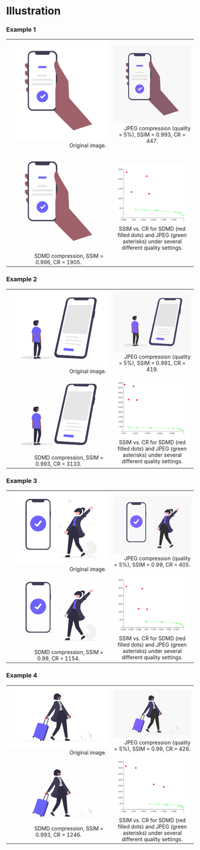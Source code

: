 # Illustration

### Example 1

<table>
    <tr>
        <td ><center><img src="./Illustration/4.jpg"> &emsp;&emsp;&emsp;&emsp;&emsp;&emsp;&emsp;&emsp;&emsp;&emsp;&emsp; Original image. </center></td>
        <td ><center><img src="./Illustration/0.993-447.jpg">&emsp;&emsp;JPEG compression (quality = 5%), SSIM = 0.993, CR = 447.</center></td> 
    </tr>
    <tr>
        <td ><center><img src="./Illustration/0.996-1905">&emsp;&emsp;&emsp;&emsp;SDMD compression, SSIM = 0.996, CR = 1905.</center></td>
        <td ><center><img src="./Illustration/4.png">SSIM vs. CR for SDMD (red filled dots) and JPEG (green asterisks) under several different quality settings.</center></td>
    </tr>
</table>


### Example 2

<table>
    <tr>
        <td ><center><img src="./Illustration/7.jpg"> &emsp;&emsp;&emsp;&emsp;&emsp;&emsp;&emsp;&emsp;&emsp;&emsp;&emsp; Original image. </center></td>
        <td ><center><img src="./Illustration/0.991-419.jpg">&emsp;&emsp;JPEG compression (quality = 5%), SSIM = 0.991, CR = 419.</center></td> 
    </tr>
    <tr>
        <td ><center><img src="./Illustration/0.993-3133">&emsp;&emsp;&emsp;&emsp;SDMD compression, SSIM = 0.993, CR = 3133.</center></td>
        <td ><center><img src="./Illustration/7.png">SSIM vs. CR for SDMD (red filled dots) and JPEG (green asterisks) under several different quality settings.</center></td>
    </tr>
</table>


### Example 3


<table>
    <tr>
        <td ><center><img src="./Illustration/8.jpg"> &emsp;&emsp;&emsp;&emsp;&emsp;&emsp;&emsp;&emsp;&emsp;&emsp;&emsp; Original image. </center></td>
        <td ><center><img src="./Illustration/0.99-405.jpg">&emsp;&emsp;JPEG compression (quality = 5%), SSIM = 0.99, CR = 405.</center></td> 
    </tr>
    <tr>
        <td ><center><img src="./Illustration/0.99-1154">&emsp;&emsp;&emsp;&emsp;SDMD compression, SSIM = 0.99, CR = 1154.</center></td>
        <td ><center><img src="./Illustration/8.png">SSIM vs. CR for SDMD (red filled dots) and JPEG (green asterisks) under several different quality settings.</center></td>
    </tr>
</table>


### Example 4

<table>
    <tr>
        <td ><center><img src="./Illustration/10.jpg"> &emsp;&emsp;&emsp;&emsp;&emsp;&emsp;&emsp;&emsp;&emsp;&emsp;&emsp; Original image. </center></td>
        <td ><center><img src="./Illustration/0.99-426.jpg">&emsp;&emsp;JPEG compression (quality = 5%), SSIM = 0.99, CR = 426.</center></td> 
    </tr>
    <tr>
        <td ><center><img src="./Illustration/0.993-1246">&emsp;&emsp;&emsp;&emsp;SDMD compression, SSIM = 0.993, CR = 1246.</center></td>
        <td ><center><img src="./Illustration/10.png">SSIM vs. CR for SDMD (red filled dots) and JPEG (green asterisks) under several different quality settings.</center></td>
    </tr>
</table>
